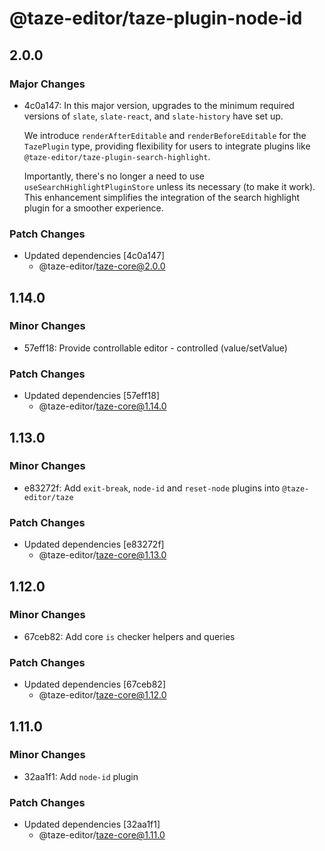 # @taze-editor/taze-plugin-node-id

## 2.0.0

### Major Changes

- 4c0a147: In this major version, upgrades to the minimum required versions of `slate`,
  `slate-react`, and `slate-history` have set up.

  We introduce `renderAfterEditable` and `renderBeforeEditable` for the
  `TazePlugin` type, providing flexibility for users to integrate plugins like
  `@taze-editor/taze-plugin-search-highlight`.

  Importantly, there's no longer a need to use `useSearchHighlightPluginStore`
  unless its necessary (to make it work). This enhancement simplifies the
  integration of the search highlight plugin for a smoother experience.

### Patch Changes

- Updated dependencies [4c0a147]
  - @taze-editor/taze-core@2.0.0

## 1.14.0

### Minor Changes

- 57eff18: Provide controllable editor - controlled (value/setValue)

### Patch Changes

- Updated dependencies [57eff18]
  - @taze-editor/taze-core@1.14.0

## 1.13.0

### Minor Changes

- e83272f: Add `exit-break`, `node-id` and `reset-node` plugins into `@taze-editor/taze`

### Patch Changes

- Updated dependencies [e83272f]
  - @taze-editor/taze-core@1.13.0

## 1.12.0

### Minor Changes

- 67ceb82: Add core `is` checker helpers and queries

### Patch Changes

- Updated dependencies [67ceb82]
  - @taze-editor/taze-core@1.12.0

## 1.11.0

### Minor Changes

- 32aa1f1: Add `node-id` plugin

### Patch Changes

- Updated dependencies [32aa1f1]
  - @taze-editor/taze-core@1.11.0
